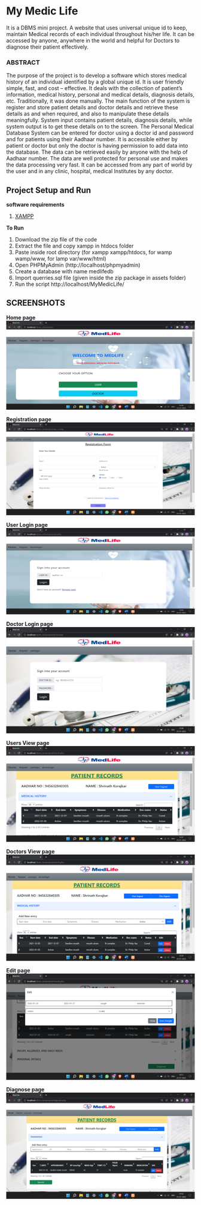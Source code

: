 
# My Medic Life
It is a DBMS mini project.
A website that uses universal unique id to keep, maintain Medical records of each individual throughout his/her life. It can be accessed by anyone, anywhere in the world and helpful for Doctors to diagnose their patient effectively.


### ABSTRACT
The purpose of the project is to develop a software which stores medical history of an individual identified by a global unique id. It is user friendly simple, fast, and cost – effective. It deals with the collection of patient’s information, medical history, personal and medical details, diagnosis details, etc. Traditionally, it was done manually. The main function of the system is register and store patient details and doctor details and retrieve these details as and when required, and also to manipulate these details meaningfully. System input contains patient details, diagnosis details, while system output is to get these details on to the screen. The Personal Medical Database System can be entered for doctor using a doctor id and password and for patients using their Aadhaar number. It is accessible either by patient or doctor but only the doctor is having permission to add data into the database. The data can be retrieved easily by anyone with the help of Aadhaar number. The data are well protected for personal use and makes the data processing very fast. It can be accessed from any part of world by the user and in any clinic, hospital, medical Institutes by any doctor.


## Project Setup and Run
**software requirements**
1. [XAMPP](https://www.apachefriends.org/download.html)

**To Run**
1. Download the zip file of the code
2. Extract the file and copy xampp in htdocs folder
3. Paste inside root directory (for xampp xampp/htdocs, for wamp wamp/www, for lamp var/www/html)
4. Open PHPMyAdmin (http://localhost/phpmyadmin)
5. Create a database with name medlifedb
6. Import querries.sql file (given inside the zip package in assets folder)
7. Run the script http://localhost/MyMedicLife/


## SCREENSHOTS
**Home page**
![HOME PAGE](images/IndexPage.png)

**Registration page**
![REGISTRATION PAGE](images/registrationPage.png)

**User Login page**
![USER LOGIN PAGE](images/loginPage.png)

**Doctor Login page**
![DOCTOR LOGIN PAGE](images/doctorLogin.png)

**Users View page**
![USERS VIEW](images/UserView.png)

**Doctors View page**
![DOCTORS VIEW](images/doctorView.png)

**Edit page**
![EDIT PAGE](images/EditPage.png)

**Diagnose page**
![DIAGNOSE PAGE](images/DiagnosePage.png)
